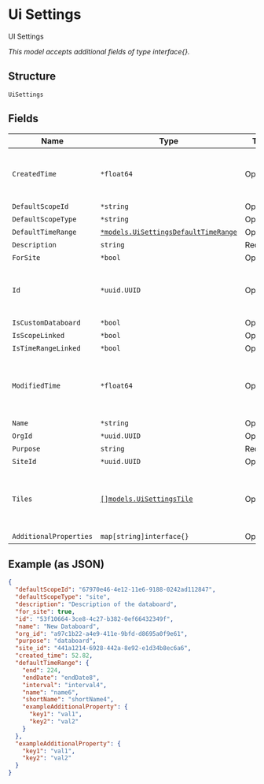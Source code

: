 
# Ui Settings

UI Settings

*This model accepts additional fields of type interface{}.*

## Structure

`UiSettings`

## Fields

| Name | Type | Tags | Description |
|  --- | --- | --- | --- |
| `CreatedTime` | `*float64` | Optional | When the object has been created, in epoch |
| `DefaultScopeId` | `*string` | Optional | - |
| `DefaultScopeType` | `*string` | Optional | - |
| `DefaultTimeRange` | [`*models.UiSettingsDefaultTimeRange`](../../doc/models/ui-settings-default-time-range.md) | Optional | - |
| `Description` | `string` | Required | - |
| `ForSite` | `*bool` | Optional | - |
| `Id` | `*uuid.UUID` | Optional | Unique ID of the object instance in the Mist Organization |
| `IsCustomDataboard` | `*bool` | Optional | - |
| `IsScopeLinked` | `*bool` | Optional | - |
| `IsTimeRangeLinked` | `*bool` | Optional | - |
| `ModifiedTime` | `*float64` | Optional | When the object has been modified for the last time, in epoch |
| `Name` | `*string` | Optional | - |
| `OrgId` | `*uuid.UUID` | Optional | - |
| `Purpose` | `string` | Required | - |
| `SiteId` | `*uuid.UUID` | Optional | - |
| `Tiles` | [`[]models.UiSettingsTile`](../../doc/models/ui-settings-tile.md) | Optional | **Constraints**: *Minimum Items*: `1`, *Unique Items Required* |
| `AdditionalProperties` | `map[string]interface{}` | Optional | - |

## Example (as JSON)

```json
{
  "defaultScopeId": "67970e46-4e12-11e6-9188-0242ad112847",
  "defaultScopeType": "site",
  "description": "Description of the databoard",
  "for_site": true,
  "id": "53f10664-3ce8-4c27-b382-0ef66432349f",
  "name": "New Databoard",
  "org_id": "a97c1b22-a4e9-411e-9bfd-d8695a0f9e61",
  "purpose": "databoard",
  "site_id": "441a1214-6928-442a-8e92-e1d34b8ec6a6",
  "created_time": 52.82,
  "defaultTimeRange": {
    "end": 224,
    "endDate": "endDate8",
    "interval": "interval4",
    "name": "name6",
    "shortName": "shortName4",
    "exampleAdditionalProperty": {
      "key1": "val1",
      "key2": "val2"
    }
  },
  "exampleAdditionalProperty": {
    "key1": "val1",
    "key2": "val2"
  }
}
```


